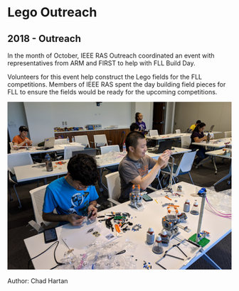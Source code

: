 # Lego Outreach
## 2018 - Outreach

In the month of October, IEEE RAS Outreach coordinated an event with representatives from ARM and FIRST to help with FLL Build Day.

Volunteers for this event help construct the Lego fields for the FLL competitions.  Members of IEEE RAS spent the day building field pieces for FLL to ensure the fields would be ready for the upcoming competitions.
 
![building Legos](/src/_posts//blog/2018-11-10-outreach/1.jpg)

Author: Chad Hartan
